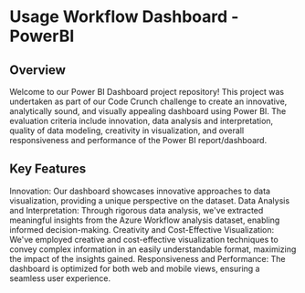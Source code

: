 # Usage Workflow Dashboard - PowerBI

## Overview

Welcome to our Power BI Dashboard project repository! This project was undertaken as part of our Code Crunch challenge to create an innovative, analytically sound, and visually appealing dashboard using Power BI. The evaluation criteria include innovation, data analysis and interpretation, quality of data modeling, creativity in visualization, and overall responsiveness and performance of the Power BI report/dashboard.

## Key Features
Innovation: Our dashboard showcases innovative approaches to data visualization, providing a unique perspective on the dataset.
Data Analysis and Interpretation: Through rigorous data analysis, we've extracted meaningful insights from the Azure Workflow analysis dataset, enabling informed decision-making.
Creativity and Cost-Effective Visualization: We've employed creative and cost-effective visualization techniques to convey complex information in an easily understandable format, maximizing the impact of the insights gained.
Responsiveness and Performance: The dashboard is optimized for both web and mobile views, ensuring a seamless user experience.
